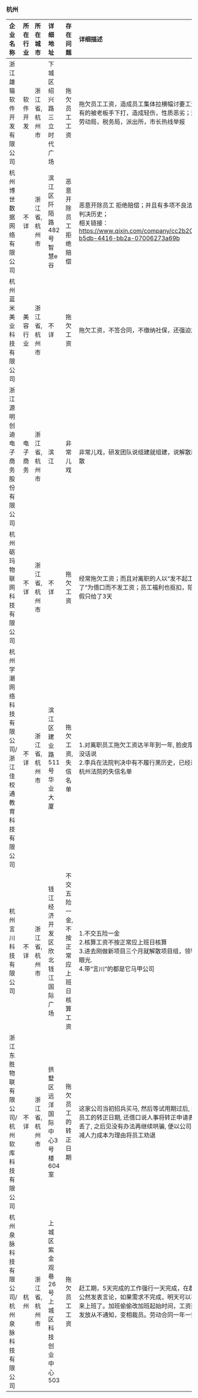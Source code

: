 ### 杭州
| 企业名称 | 所在行业 | 所在城市 | 详细地址 | 存在问题 | 详细描述 |
| :----- | :------ | :------ | :------ | :----- | :------ |
浙江雄猫软件开发有限公司|软件开发|浙江省,杭州市|下城区绍兴路三立时代广场|拖欠员工工资|拖欠员工工资，造成员工集体拉横幅讨要工资，有的被老板手下打，造成轻伤，性质恶劣；涉及劳动局，税务局，派出所，市长热线举报
杭州博世数据网络有限公司|不详|浙江省,杭州市|滨江区阡陌路482号智慧e谷|恶意开除员工 拒绝赔偿|恶意开除员工 拒绝赔偿；并且有多项不良法院判决历史；<br>相关链接：https://www.qixin.com/company/cc2b20ed-b5db-4416-bb2a-07006273a69b
杭州蓝米美业科技有限公司|美容行业|浙江省,杭州市|不详|拖欠工资|拖欠工资，不签合同，不缴纳社保，还强迫加班
浙江源明创迪电子商务股份有限公司|电子商务|浙江省,杭州市|滨江|非常儿戏|非常儿戏，研发团队说组建就组建，说解散就解散
杭州砺玛物联网科技有限公司|不详|浙江省,杭州市|不详|拖欠工资|经常拖欠工资；而且对离职的人以“发不起工资了”为借口而不发工资；员工福利也抠扣，陪产假只给了3天
杭州学潮网络科技有限公司/浙江佳校通教育科技有限公司|不详|浙江省,杭州市|滨江区建业路511号华业大厦|拖欠工资,失信名单|1.对离职员工拖欠工资达半年到一年, 脸皮厚到没话说<br>2.李兵在法院判决中有不履行黑历史，已经进入杭州法院的失信名单
杭州言川科技有限公司|不详|浙江省,杭州市|钱江经济开发区欣北钱江国际广场|不交五险一金,不按正常应上班日核算工资|1.不交五险一金<br>2.核算工资不按正常应上班日核算<br>3.进去刚做新项目三个月就解散项目组，领导无眼光.<br>4.带“言川”的都是它马甲公司
浙江东胜物联有限公司/杭州软库科技有限公司|不详|浙江省,杭州市|拱墅区远洋国际中心3号楼604室|拖欠员工的转正日期|这家公司当初招兵买马, 然后等试用期过后, 拖欠员工的转正日期, 还借口说人事将转正申请表弄丢了, 之后见没有办法再继续哄骗, 便以公司要缩减人力成本为理由将员工劝退
杭州泉脉科技有限公司/杭州泉脉科技有限公司|杭州|浙江省,杭州市|上城区紫金观巷26号上城区科技创业中心503|拖欠员工工资|赶工期，5天完成的工作强行一天完成，在群里公然发表言论，如果需求不完成，明天可以不用来上班了。加班偷偷改加班起始时间，工资延迟发放从不通知，变相裁员。劳动合同一年一签。
